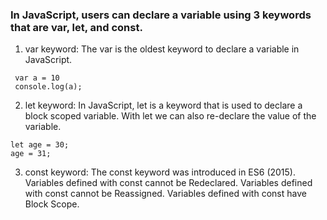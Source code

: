### In JavaScript, users can declare a variable using 3 keywords that are var, let, and const.

1. var keyword: The var is the oldest keyword to declare a variable in JavaScript.
```
 var a = 10
 console.log(a);
```

2. let keyword: In JavaScript, let is a keyword that is used to declare a block scoped variable.
   With let we can also re-declare the value of the variable.
```
let age = 30;
age = 31;
```
3. const keyword: 
   The const keyword was introduced in ES6 (2015).
   Variables defined with const cannot be Redeclared.
   Variables defined with const cannot be Reassigned.
   Variables defined with const have Block Scope.